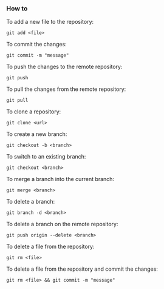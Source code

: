 ### How to

To add a new file to the repository:

    git add <file>

To commit the changes:
    
    git commit -m "message"

To push the changes to the remote repository:

    git push

To pull the changes from the remote repository:

    git pull

To clone a repository:

    git clone <url>

To create a new branch:

    git checkout -b <branch>

To switch to an existing branch:

    git checkout <branch>

To merge a branch into the current branch:

    git merge <branch>

To delete a branch:

    git branch -d <branch>

To delete a branch on the remote repository:

    git push origin --delete <branch>

To delete a file from the repository:

    git rm <file>

To delete a file from the repository and commit the changes:

    git rm <file> && git commit -m "message"